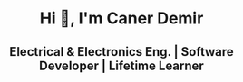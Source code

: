 <h1 align="center">Hi 👋, I'm Caner Demir</h1>

<h2 align="center">Electrical & Electronics Eng. | Software Developer | Lifetime Learner</h2>
